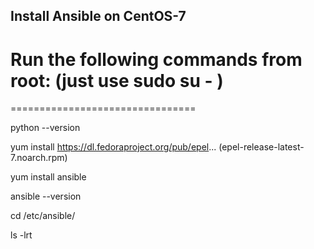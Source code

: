 ## Install Ansible on CentOS-7
# Run the following commands from root: (just use sudo su - )
================================

python --version

yum install  https://dl.fedoraproject.org/pub/epel...  (epel-release-latest-7.noarch.rpm)

yum install ansible

ansible --version

cd /etc/ansible/

ls -lrt

